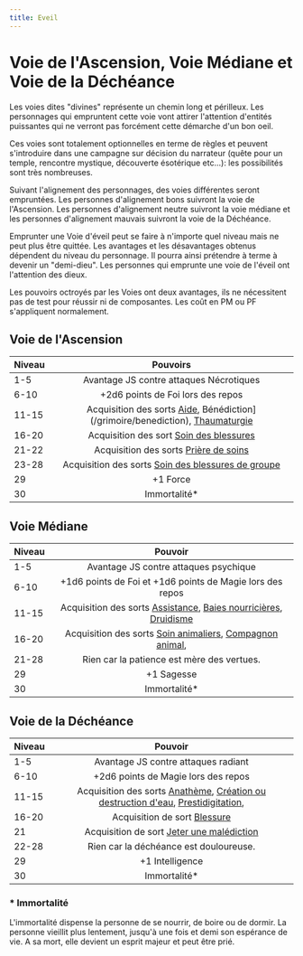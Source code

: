 ```yaml
---
title: Eveil
---
```

# Voie de l'Ascension, Voie Médiane et Voie de la Déchéance
Les voies dites "divines" représente un chemin long et périlleux. Les personnages qui empruntent cette voie vont attirer l'attention d'entités puissantes qui ne verront pas forcément cette démarche d'un bon oeil.

Ces voies sont totalement optionnelles en terme de règles et peuvent s'introduire dans une campagne sur décision du narrateur (quête pour un temple, rencontre mystique, découverte ésotérique etc...): les possibilités sont très nombreuses.   

Suivant l'alignement des personnages, des voies différentes seront empruntées. Les personnes d'alignement bons suivront la voie de l'Ascension. Les personnes d'alignement neutre suivront la voie médiane et les personnes d'alignement mauvais suivront la voie de la Déchéance.   

Emprunter une Voie d'éveil peut se faire à n'importe quel niveau  mais ne peut plus être quittée. Les avantages et les désavantages obtenus dépendent du niveau du personnage. Il pourra ainsi prétendre à terme à devenir un "demi-dieu". Les personnes qui emprunte une voie de l'éveil ont l'attention des dieux.  

Les pouvoirs octroyés par les Voies ont deux avantages, ils ne nécessitent pas de test pour réussir ni de composantes. Les coût en PM ou PF s'appliquent normalement.   

## Voie de l'Ascension

| Niveau | Pouvoirs |
|:-|:-:|
| 1-5 | Avantage JS contre attaques Nécrotiques |
| 6-10 |+2d6 points de Foi lors des repos|
| 11-15 | Acquisition des sorts [Aide](/grimoire/aide), Bénédiction](/grimoire/benediction), [Thaumaturgie](/grimoire/thaumaturgie) |
| 16-20 | Acquisition des sort [Soin des blessures](/grimoire/soin-des-blessures) |
| 21-22|  Acquisition des sorts [Prière de soins](/grimoire/priere-de-soins)|
| 23-28| Acquisition des sorts [Soin des blessures de groupe](/grimoire/soin-des-blessures-de-groupe) |
| 29 | +1 Force |
| 30 | Immortalité* |

## Voie Médiane
| Niveau | Pouvoir |
|:-|:-:|
| 1-5 | Avantage JS contre attaques psychique |
| 6-10 |+1d6 points de Foi et +1d6 points de Magie lors des repos|
| 11-15 | Acquisition des sorts [Assistance](/grimoire/assistance), [Baies nourricières](/grimoire/baies-nourricieres), [Druidisme](/grimoire/druidisme) |
| 16-20 | Acquisition des sorts [Soin animaliers](/grimoire/soin-animalier), [Compagnon animal](/grimoire/compagnon-animal),|
| 21-28 | Rien car la patience est mère des vertues. |
| 29 | +1 Sagesse  |
| 30 | Immortalité* |

## Voie de la Déchéance
| Niveau | Pouvoir |
|:-|:-:|
| 1-5 | Avantage JS contre attaques radiant  |
| 6-10 |+2d6 points de Magie lors des repos|
| 11-15 | Acquisition des sorts [Anathème](/grimoire/anatheme), [Création ou destruction d'eau](/grimoire/creation-ou-destruction-d-eau), [Prestidigitation](/grimoire/prestidigitation),|
| 16-20 |   Acquisition de sort [Blessure](/grimoire/blessure)|
| 21 | Acquisition de sort [Jeter une malédiction](/grimoire/jeter-une-malediction) |
| 22-28 | Rien car la déchéance est douloureuse.|
| 29 | +1 Intelligence |
| 30 | Immortalité* |

### * Immortalité
L'immortalité dispense la personne de se nourrir, de boire ou de dormir. La personne vieillit plus lentement, jusqu'à une fois et demi son espérance de vie. A sa mort, elle devient un esprit majeur et peut être prié.
